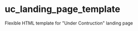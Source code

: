 uc_landing_page_template
========================

Flexible HTML template for "Under Contruction" landing page
